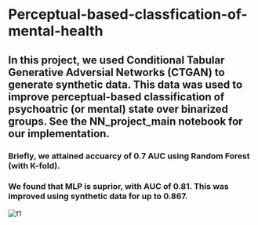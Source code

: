 # Perceptual-based-classfication-of-mental-health
## In this project, we used Conditional Tabular Generative Adversial Networks (CTGAN) to generate synthetic data. This data was used to improve perceptual-based classification of psychoatric (or mental) state over binarized groups. See the NN_project_main notebook for our implementation. 
### Briefly, we attained accuarcy of 0.7 AUC using Random Forest (with K-fold).
### We found that MLP is suprior, with AUC of 0.81. This was improved using synthetic data for up to 0.867. 

![f1](https://user-images.githubusercontent.com/32453959/164474944-d5262c20-ccbf-4be1-a2d1-e43bbf0bb254.png)

